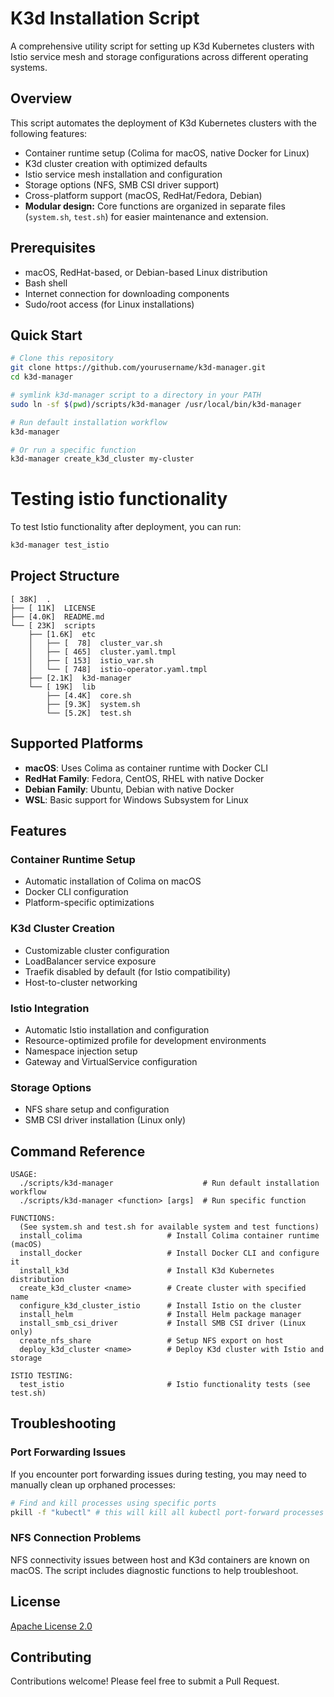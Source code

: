 # K3d Installation Script

A comprehensive utility script for setting up K3d Kubernetes clusters with Istio service mesh and storage configurations across different operating systems.

## Overview

This script automates the deployment of K3d Kubernetes clusters with the following features:
- Container runtime setup (Colima for macOS, native Docker for Linux)
- K3d cluster creation with optimized defaults
- Istio service mesh installation and configuration
- Storage options (NFS, SMB CSI driver support)
- Cross-platform support (macOS, RedHat/Fedora, Debian)
- **Modular design:** Core functions are organized in separate files (`system.sh`, `test.sh`) for easier maintenance and extension.

## Prerequisites

- macOS, RedHat-based, or Debian-based Linux distribution
- Bash shell
- Internet connection for downloading components
- Sudo/root access (for Linux installations)

## Quick Start

```bash
# Clone this repository
git clone https://github.com/yourusername/k3d-manager.git
cd k3d-manager

# symlink k3d-manager script to a directory in your PATH
sudo ln -sf $(pwd)/scripts/k3d-manager /usr/local/bin/k3d-manager

# Run default installation workflow
k3d-manager

# Or run a specific function
k3d-manager create_k3d_cluster my-cluster
```
# Testing istio functionality
To test Istio functionality after deployment, you can run:
```bash
k3d-manager test_istio
```

## Project Structure

```
[ 38K]  .
├── [ 11K]  LICENSE
├── [4.0K]  README.md
└── [ 23K]  scripts
    ├── [1.6K]  etc
    │   ├── [  78]  cluster_var.sh
    │   ├── [ 465]  cluster.yaml.tmpl
    │   ├── [ 153]  istio_var.sh
    │   └── [ 748]  istio-operator.yaml.tmpl
    ├── [2.1K]  k3d-manager
    └── [ 19K]  lib
        ├── [4.4K]  core.sh
        ├── [9.3K]  system.sh
        └── [5.2K]  test.sh

```

## Supported Platforms

- **macOS**: Uses Colima as container runtime with Docker CLI
- **RedHat Family**: Fedora, CentOS, RHEL with native Docker
- **Debian Family**: Ubuntu, Debian with native Docker
- **WSL**: Basic support for Windows Subsystem for Linux

## Features

### Container Runtime Setup
- Automatic installation of Colima on macOS
- Docker CLI configuration
- Platform-specific optimizations

### K3d Cluster Creation
- Customizable cluster configuration
- LoadBalancer service exposure
- Traefik disabled by default (for Istio compatibility)
- Host-to-cluster networking

### Istio Integration
- Automatic Istio installation and configuration
- Resource-optimized profile for development environments
- Namespace injection setup
- Gateway and VirtualService configuration

### Storage Options
- NFS share setup and configuration
- SMB CSI driver installation (Linux only)

## Command Reference

```
USAGE:
  ./scripts/k3d-manager                    # Run default installation workflow
  ./scripts/k3d-manager <function> [args]  # Run specific function

FUNCTIONS:
  (See system.sh and test.sh for available system and test functions)
  install_colima                   # Install Colima container runtime (macOS)
  install_docker                   # Install Docker CLI and configure it
  install_k3d                      # Install K3d Kubernetes distribution
  create_k3d_cluster <name>        # Create cluster with specified name
  configure_k3d_cluster_istio      # Install Istio on the cluster
  install_helm                     # Install Helm package manager
  install_smb_csi_driver           # Install SMB CSI driver (Linux only)
  create_nfs_share                 # Setup NFS export on host
  deploy_k3d_cluster <name>        # Deploy K3d cluster with Istio and storage

ISTIO TESTING:
  test_istio                       # Istio functionality tests (see test.sh)
```

## Troubleshooting

### Port Forwarding Issues
If you encounter port forwarding issues during testing, you may need to manually clean up orphaned processes:

```bash
# Find and kill processes using specific ports
pkill -f "kubectl" # this will kill all kubectl port-forward processes
```

### NFS Connection Problems
NFS connectivity issues between host and K3d containers are known on macOS. The script includes diagnostic functions to help troubleshoot.

## License

[Apache License 2.0](LICENSE)

## Contributing

Contributions welcome! Please feel free to submit a Pull Request.

